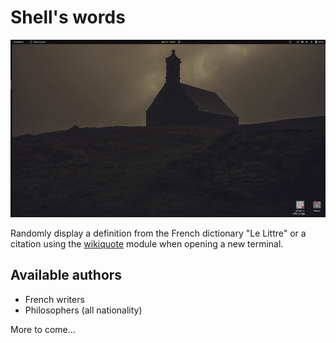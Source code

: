 # Shell's words

![](fig/shell_words_vid.gif)

Randomly display a definition from the French dictionary "Le Littre" or a
citation using the [wikiquote](https://github.com/federicotdn/wikiquote) module
when opening a new terminal.

## Available authors

- French writers
- Philosophers (all nationality)

More to come...
